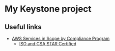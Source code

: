 # My Keystone project
## Useful links
* [AWS Services in Scope by Compliance Program](https://aws.amazon.com/compliance/services-in-scope/)
  * [ISO and CSA STAR Certified](https://aws.amazon.com/compliance/iso-certified/)   
